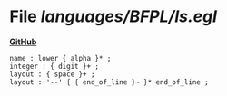 # File _languages/BFPL/ls.egl_
**[GitHub](https://github.com/softlang/yas/blob/master/languages/BFPL/ls.egl)**
```
name : lower { alpha }* ;
integer : { digit }+ ;
layout : { space }+ ;
layout : '--' { { end_of_line }~ }* end_of_line ;
```
